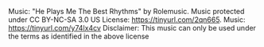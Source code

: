 Music: "He Plays Me The Best Rhythms" by Rolemusic. Music protected under CC BY-NC-SA 3.0 US
License: https://tinyurl.com/2qn665. Music: https://tinyurl.com/y74lx4cv
Disclaimer: This music can only be used under the terms as identified in the above license
